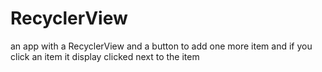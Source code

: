 # RecyclerView

an app with a RecyclerView and a button to add one more item and if you click an item it display clicked next to the item
